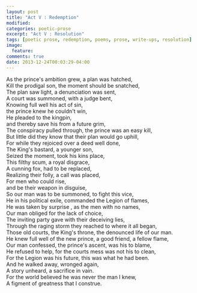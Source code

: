 ```yaml
---
layout: post
title: "Act V : Redemption"
modified:
categories: poetic-prose
excerpt: "Act V : Resolution"
tags: [poetic prose, redemption, poems, prose, write-ups, resolution]
image:
  feature:
comments: true
date: 2013-12-24T00:03:29-04:00
---
```


As the prince's ambition grew, a plan was hatched,<br/>
Kill the prodigal son, the moment should be snatched,<br/>
The plan saw light, a denunciation was sent,<br/>
A court was summoned, with a judge bent,<br/>
Knowing full well his act of sin,<br/>
the prince knew he couldn't win,<br/>
He pleaded to the kingpin,<br/>
and thereby save his from a future grim,<br/>
The conspiracy pulled through, the prince was an easy kill,<br/>
But little did they know that their plan would go uphill,<br/>
For while they rejoiced over a deed well done,<br/>
The King's bastard, a younger son,<br/>
Seized the moment, took his kins place,<br/>
This filthy scum, a royal disgrace,<br/>
A cunning fox, had to be replaced,<br/>
Realizing their folly, a call was placed,<br/>
For men who could rise,<br/>
and be their weapon in disguise,<br/>
So our man was to be summoned, to fight this vice,<br/>
He in his political exile, commanded the Legion of flames,<br/>
He was taken by surprise , as the men with no names,<br/>
Our man obliged for the lack of choice,<br/>
The inviting party gave with their deceiving lies,<br/>
Through the raging storm they reached to where it all began,<br/>
Those old courts, the King's throne, the denounced life of our man.<br/>
He knew full well of the new prince, a good friend, a fellow flame,<br/>
Our man confessed, the prince's ascent,  was his to blame,<br/>
He refused to help, for the courts mess was not his to clean,<br/>
For the Legion was his future, this was what he had been.<br/>
And he walked away, wronged again,<br/>
A story unheard, a sacrifice in vain.<br/>
For the world believed he was never the man I knew,<br/>
A figment of greatness that I construe.<br/>
